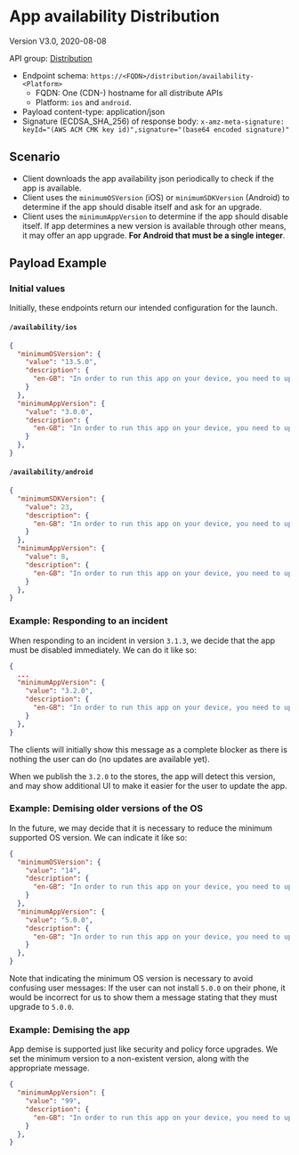 # App availability Distribution

Version V3.0, 2020-08-08

API group: [Distribution](../api-patterns.md#Distribution)

- Endpoint schema: ```https://<FQDN>/distribution/availability-<Platform>```
  - FQDN: One (CDN-) hostname for all distribute APIs
  - Platform: `ios` and `android`.
- Payload content-type: application/json
- Signature (ECDSA_SHA_256) of response body: ```x-amz-meta-signature: keyId="(AWS ACM CMK key id)",signature="(base64 encoded signature)"```

## Scenario
- Client downloads the app availability json periodically to check if the app is available.
- Client uses the `minimumOSVersion` (iOS) or `minimumSDKVersion` (Android) to determine if the app should disable itself and ask for an upgrade.
- Client uses the `minimumAppVersion` to determine if the app should disable itself. If app determines a new version is available through other means, it may offer an app upgrade. **For Android that must be a single integer**.
 
## Payload Example

### Initial values

Initially, these endpoints return our intended configuration for the launch.

#### `/availability/ios`

```json
{
  "minimumOSVersion": {
    "value": "13.5.0",
    "description": {
      "en-GB": "In order to run this app on your device, you need to update your device software. Please go to settings and update it from there."
    }
  },
  "minimumAppVersion": {
    "value": "3.0.0",
    "description": {
      "en-GB": "In order to run this app on your device, you need to update it to the latest version. Please go to the app store and update it from there."
    }
  },
}
```

#### `/availability/android`

```json
{
  "minimumSDKVersion": {
    "value": 23,
    "description": {
      "en-GB": "In order to run this app on your device, you need to update your device software. Please go to settings and update it from there."
    }
  },
  "minimumAppVersion": {
    "value": 8,
    "description": {
      "en-GB": "In order to run this app on your device, you need to update it to the latest version. Please go to the app store and update it from there."
    }
  },
}
```

### Example: Responding to an incident

When responding to an incident in version `3.1.3`, we decide that the app must be disabled immediately. We can do it like so:

```json
{
  ...
  "minimumAppVersion": {
    "value": "3.2.0",
    "description": {
      "en-GB": "In order to run this app on your device, you need to update it to the latest version. Please go to the app store and update it from there."
    }
  },
}
```

The clients will initially show this message as a complete blocker as there is nothing the user can do (no updates are available yet).

When we publish the `3.2.0` to the stores, the app will detect this version, and may show additional UI to make it easier for the user to update the app.

### Example: Demising older versions of the OS

In the future, we may decide that it is necessary to reduce the minimum supported OS version. We can indicate it like so:

```json
{
  "minimumOSVersion": {
    "value": "14",
    "description": {
      "en-GB": "In order to run this app on your device, you need to update your device software. Please go to settings and update it from there."
    }
  },
  "minimumAppVersion": {
    "value": "5.0.0",
    "description": {
      "en-GB": "In order to run this app on your device, you need to update it to the latest version. Please go to the app store and update it from there."
    }
  },
}
```

Note that indicating the minimum OS version is necessary to avoid confusing user messages: If the user can not install `5.0.0` on their phone, it would be incorrect for us to show them a message stating that they must upgrade to `5.0.0`.

### Example: Demising the app

App demise is supported just like security and policy force upgrades. We set the minimum version to a non-existent version, along with the appropriate message.

```json
{
  "minimumAppVersion": {
    "value": "99",
    "description": {
      "en-GB": "In order to run this app on your device, you need to update it to the latest version. Please go to the app store and update it from there."
    }
  },
}
```
